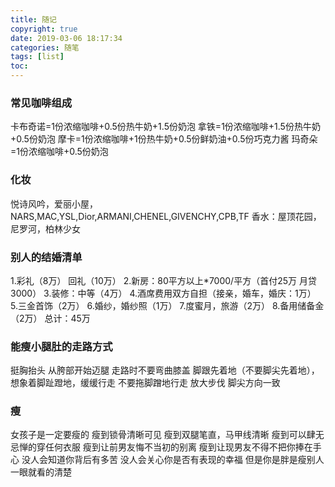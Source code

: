 ```yaml
---
title: 随记
copyright: true
date: 2019-03-06 18:17:34
categories: 随笔
tags: [list]
toc:
---
```


### 常见咖啡组成
卡布奇诺=1份浓缩咖啡+0.5份热牛奶+1.5份奶泡
拿铁=1份浓缩咖啡+1.5份热牛奶+0.5份奶泡
摩卡=1份浓缩咖啡+1份热牛奶+0.5份鲜奶油+0.5份巧克力酱
玛奇朵=1份浓缩咖啡+0.5份奶泡

### 化妆
悦诗风吟，爱丽小屋，NARS,MAC,YSL,Dior,ARMANI,CHENEL,GIVENCHY,CPB,TF
香水：屋顶花园，尼罗河，柏林少女


### 别人的结婚清单
1.彩礼（8万） 回礼（10万）
2.新房：80平方以上*7000/平方（首付25万 月贷3000）
3.装修：中等（4万）
4.酒席费用双方自担（接亲，婚车，婚庆：1万）
5.三金首饰（2万）
6.婚纱，婚纱照（1万）
7.度蜜月，旅游（2万）
8.备用储备金（2万）
总计：45万

### 能瘦小腿肚的走路方式
挺胸抬头
从胯部开始迈腿
走路时不要弯曲膝盖
脚跟先着地（不要脚尖先着地），想象着脚趾蹬地，缓缓行走
不要拖脚蹭地行走
放大步伐
脚尖方向一致

### 瘦
女孩子是一定要瘦的
瘦到锁骨清晰可见
瘦到双腿笔直，马甲线清晰
瘦到可以肆无忌惮的穿任何衣服
瘦到让前男友悔不当初的别离
瘦到让现男友不得不把你捧在手心
没人会知道你背后有多苦
没人会关心你是否有表现的幸福
但是你是胖是瘦别人一眼就看的清楚



